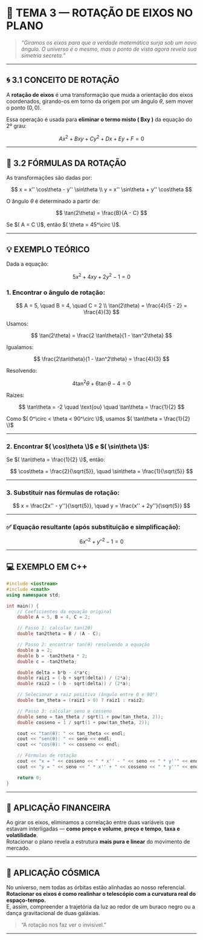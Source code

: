 
# 🌌 TEMA 3 — ROTAÇÃO DE EIXOS NO PLANO

> _“Giramos os eixos para que a verdade matemática surja sob um novo ângulo. O universo é o mesmo, mas o ponto de vista agora revela sua simetria secreta.”_

---

## 🌀 3.1 CONCEITO DE ROTAÇÃO

A **rotação de eixos** é uma transformação que muda a orientação dos eixos coordenados, girando-os em torno da origem por um ângulo $\theta$, sem mover o ponto $(0, 0)$.

Essa operação é usada para **eliminar o termo misto \( Bxy \)** da equação do 2º grau:

$$
Ax^2 + Bxy + Cy^2 + Dx + Ey + F = 0
$$

---

## 🔁 3.2 FÓRMULAS DA ROTAÇÃO

As transformações são dadas por:

$$
x = x'' \cos\theta - y'' \sin\theta \\
y = x'' \sin\theta + y'' \cos\theta
$$

O ângulo $\theta$ é determinado a partir de:

$$
\tan(2\theta) = \frac{B}{A - C}
$$

Se $( A = C \)$, então $( \theta = 45^\circ \)$.

---

## 💡 EXEMPLO TEÓRICO

Dada a equação:

$$
5x^2 + 4xy + 2y^2 - 1 = 0
$$

### 1. Encontrar o ângulo de rotação:

$$
A = 5, \quad B = 4, \quad C = 2 \\
\tan(2\theta) = \frac{4}{5 - 2} = \frac{4}{3}
$$

Usamos:

$$
\tan(2\theta) = \frac{2 \tan\theta}{1 - \tan^2\theta}
$$

Igualamos:

$$
\frac{2\tan\theta}{1 - \tan^2\theta} = \frac{4}{3}
$$

Resolvendo:

$$
4\tan^2\theta + 6\tan\theta - 4 = 0
$$

Raízes:

$$
\tan\theta = -2 \quad \text{ou} \quad \tan\theta = \frac{1}{2}
$$

Como $( 0^\circ < \theta < 90^\circ \)$, usamos $( \tan\theta = \frac{1}{2} \)$

---

### 2. Encontrar $( \cos\theta \)$ e $( \sin\theta \)$:

Se $( \tan\theta = \frac{1}{2} \)$, então:

$$
\cos\theta = \frac{2}{\sqrt{5}}, \quad \sin\theta = \frac{1}{\sqrt{5}}
$$

---

### 3. Substituir nas fórmulas de rotação:

$$
x = \frac{2x'' - y''}{\sqrt{5}}, \quad y = \frac{x'' + 2y''}{\sqrt{5}}
$$

---

### ✅ Equação resultante (após substituição e simplificação):

$$
6x''^2 + y''^2 - 1 = 0
$$

---

## 💻 EXEMPLO EM C++

```cpp
#include <iostream>
#include <cmath>
using namespace std;

int main() {
    // Coeficientes da equação original
    double A = 5, B = 4, C = 2;

    // Passo 1: calcular tan(2θ)
    double tan2theta = B / (A - C);

    // Passo 2: encontrar tan(θ) resolvendo a equação
    double a = 2;
    double b = -tan2theta * 2;
    double c = -tan2theta;

    double delta = b*b - 4*a*c;
    double raiz1 = (-b + sqrt(delta)) / (2*a);
    double raiz2 = (-b - sqrt(delta)) / (2*a);

    // Selecionar a raiz positiva (ângulo entre 0 e 90°)
    double tan_theta = (raiz1 > 0) ? raiz1 : raiz2;

    // Passo 3: calcular seno e cosseno
    double seno = tan_theta / sqrt(1 + pow(tan_theta, 2));
    double cosseno = 1 / sqrt(1 + pow(tan_theta, 2));

    cout << "tan(θ): " << tan_theta << endl;
    cout << "sen(θ): " << seno << endl;
    cout << "cos(θ): " << cosseno << endl;

    // Fórmulas de rotação
    cout << "x = " << cosseno << " * x'' - " << seno << " * y''" << endl;
    cout << "y = " << seno << " * x'' + " << cosseno << " * y''" << endl;

    return 0;
}
```

---

## 💸 APLICAÇÃO FINANCEIRA

Ao girar os eixos, eliminamos a correlação entre duas variáveis que estavam interligadas — **como preço e volume**, **preço e tempo**, **taxa e volatilidade**.  
Rotacionar o plano revela a estrutura **mais pura e linear** do movimento de mercado.

---

## 🌌 APLICAÇÃO CÓSMICA

No universo, nem todas as órbitas estão alinhadas ao nosso referencial.  
**Rotacionar os eixos é como realinhar o telescópio com a curvatura real do espaço-tempo.**  
E, assim, compreender a trajetória da luz ao redor de um buraco negro ou a dança gravitacional de duas galáxias.

> “A rotação nos faz ver o invisível.”

---
